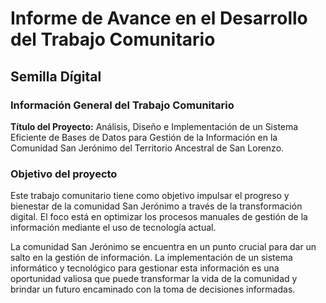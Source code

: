 # Informe de Avance en el Desarrollo del Trabajo Comunitario
## Semilla Dígital

### Información General del Trabajo Comunitario

**Título del Proyecto:**
Análisis, Diseño e Implementación de un Sistema Eficiente de Bases de Datos para Gestión de la Información en la Comunidad San Jerónimo del Territorio Ancestral de San Lorenzo.

### Objetivo del proyecto

Este trabajo comunitario tiene como objetivo impulsar el progreso y bienestar de la comunidad San Jerónimo a través de la transformación digital. El foco está en optimizar los procesos manuales de gestión de la información mediante el uso de tecnología actual. 

La comunidad San Jerónimo se encuentra en un punto crucial para dar un salto en la gestión de información. La implementación de un sistema informático y tecnológico para gestionar esta información es una oportunidad valiosa que puede transformar la vida de la comunidad y brindar un futuro encaminado con la toma de decisiones informadas. 